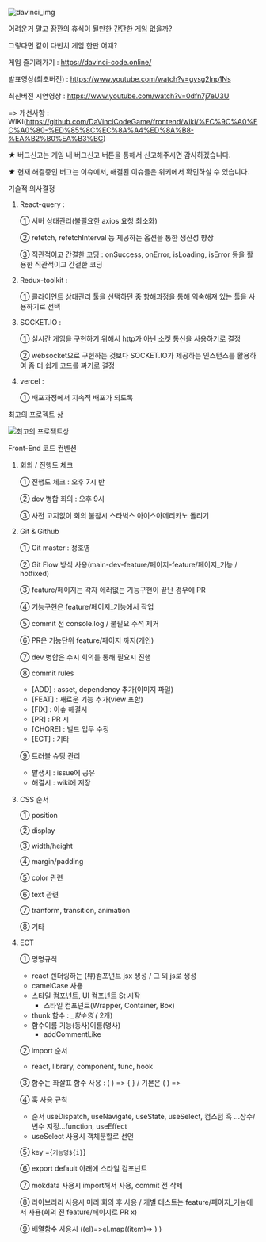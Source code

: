 ![davinci_img](https://user-images.githubusercontent.com/108196588/217784549-43ee5ec8-4445-4afb-8d2c-1c2bdf869363.jpeg)

어려운거 말고 잠깐의 휴식이 될만한 간단한 게임 없을까?

그렇다면 같이 다빈치 게임 한판 어때?

게임 즐기러가기 : https://davinci-code.online/

발표영상(최초버전) : https://www.youtube.com/watch?v=gvsg2lnp1Ns

최신버전 시연영상 : https://www.youtube.com/watch?v=0dfn7j7eU3U

=> 개선사항 : WIKI(https://github.com/DaVinciCodeGame/frontend/wiki/%EC%9C%A0%EC%A0%80-%ED%85%8C%EC%8A%A4%ED%8A%B8-%EA%B2%B0%EA%B3%BC)


★ 버그신고는 게임 내 버그신고 버튼을 통해서 신고해주시면 감사하겠습니다.

★ 현재 해결중인 버그는 이슈에서, 해결된 이슈들은 위키에서 확인하실 수 있습니다.

기술적 의사결정

1. React-query : 

   ① 서버 상태관리(불필요한 axios 요청 최소화)

   ② refetch, refetchInterval 등 제공하는 옵션을 통한 생산성 향상
   
   ③ 직관적이고 간결한 코딩 : onSuccess, onError, isLoading, isError 등을 활용한 직관적이고 간결한 코딩
   
2. Redux-toolkit :

   ① 클라이언트 상태관리 툴을 선택하던 중 항해과정을 통해 익숙해져 있는 툴을 사용하기로 선택
   
3. SOCKET.IO :

   ① 실시간 게임을 구현하기 위해서 http가 아닌 소켓 통신을 사용하기로 결정
   
   ② websocket으로 구현하는 것보다 SOCKET.IO가 제공하는 인스턴스를 활용하여 좀 더 쉽게 코드를 짜기로 결정
   
4. vercel :

   ① 배포과정에서 지속적 배포가 되도록 

최고의 프로젝트 상

![최고의 프로젝트상](https://user-images.githubusercontent.com/108196588/219666318-da589180-28d6-4058-a34c-1c35acf568b1.jpg)

Front-End 코드 컨벤션

1. 회의 / 진행도 체크

   ① 진행도 체크 : 오후 7시 반

   ② dev 병합 회의 : 오후 9시

   ③ 사전 고지없이 회의 불참시 스타벅스 아이스아메리카노 돌리기

2. Git & Github

   ① Git master : 정호영

   ② Git Flow 방식 사용(main-dev-feature/페이지-feature/페이지\_기능 / hotfixed)

   ③ feature/페이지는 각자 에러없는 기능구현이 끝난 경우에 PR

   ④ 기능구현은 feature/페이지\_기능에서 작업

   ⑤ commit 전 console.log / 불필요 주석 제거

   ⑥ PR은 기능단위 feature/페이지 까지(개인)

   ⑦ dev 병합은 수시 회의를 통해 필요시 진행

   ⑧ commit rules

   - [ADD] : asset, dependency 추가(이미지 파일)
   - [FEAT] : 새로운 기능 추가(view 포함)
   - [FIX] : 이슈 해결시
   - [PR] : PR 시
   - [CHORE] : 빌드 업무 수정
   - [ECT] : 기타

   ⑨ 트러블 슈팅 관리

   - 발생시 : issue에 공유
   - 해결시 : wiki에 저장

3. CSS 순서

   ① position

   ② display

   ③ width/height

   ④ margin/padding

   ⑤ color 관련

   ⑥ text 관련

   ⑦ tranform, transition, animation

   ⑧ 기타

4. ECT

   ① 명명규칙

   - react 렌더링하는 (뷰)컴포넌트 jsx 생성 / 그 외 js로 생성
   - camelCase 사용
   - 스타일 컴포넌트, UI 컴포넌트 St 시작
     - 스타일 컴포넌트(Wrapper, Container, Box)
   - thunk 함수 : \__함수명 (_ 2개)
   - 함수이름 기능(동사)이름(명사)
     - addCommentLike

   ② import 순서

   - react, library, component, func, hook

   ③ 함수는 화살표 함수 사용 : ( ) => { } / 기본은 ( ) =>

   ④ 훅 사용 규칙

   - 순서 useDispatch, useNavigate, useState, useSelect, 컴스텀 훅 ...상수/ 변수 지정...function, useEffect
   - useSelect 사용시 객체분할로 선언

   ⑤ key ={`기능명${i}`}

   ⑥ export default 아래에 스타일 컴포넌트

   ⑦ mokdata 사용시 import해서 사용, commit 전 삭제

   ⑧ 라이브러리 사용시 미리 회의 후 사용 / 개별 테스트는 feature/페이지\_기능에서 사용(회의 전 feature/페이지로 PR x)

   ⑨ 배열함수 사용시 ((el)=>el.map((item)=> ) )

